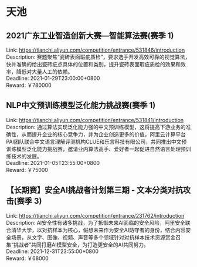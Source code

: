 # 天池



## 2021广东工业智造创新大赛—智能算法赛(赛季 1)

Link: https://tianchi.aliyun.com/competition/entrance/531846/introduction  
Description: 赛题聚焦“瓷砖表面瑕疵质检”，要求选手开发高效可靠的视觉算法，快并准确的给出瓷砖疵点具体的位置和类别，提升瓷砖表面瑕疵质检的效果和效率，降低对大量人工的依赖。  
Deadline: 2021-01-29T23:00:00+0800  
Reward: ￥780000  


## NLP中文预训练模型泛化能力挑战赛(赛季 1)

Link: https://tianchi.aliyun.com/competition/entrance/531841/introduction  
Description: 通过算法实现泛化能力强的中文预训练模型，这将提高下游业务的准确性，从而提升企业的核心竞争力，并为企业创造更多的价值。阿里云计算平台PAI团队联合中文语言理解评测机构CLUE和乐言科技有限公司，共同推出中文预训练模型泛化能力挑战赛，邀请业内算法高手、爱好者一起促进自然语言处理预训练技术的发展。  
Deadline: 2021-01-05T23:55:00+0800  
Reward: ￥75000  


## 【长期赛】安全AI挑战者计划第三期 - 文本分类对抗攻击(赛季 3)

Link: https://tianchi.aliyun.com/competition/entrance/231762/introduction  
Description: AI安全性有诸多挑战，为了抵御未来AI面临的安全风险，阿里安全联合清华大学，以对抗样本为核心，假想未来作为安全AI防守者的身份，结合内容安全场景，从文字、图像、视频、声音等多个领域针对对抗样本技术资源赏金召集“挑战者”共同打磨AI模型安全，为打造更安全的AI共同努力。  
Deadline: 2021-12-31T23:55:00+0800  
Reward: ￥68000  

